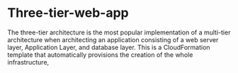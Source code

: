 # Three-tier-web-app

The three-tier architecture is the most popular implementation of a multi-tier architecture when architecting an application consisting of a web server layer, Application Layer, and database layer. This is a CloudFormation template that automatically provisions the creation of the whole infrastructure,
